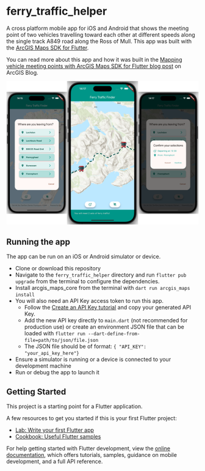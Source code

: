 # ferry_traffic_helper

A cross platform mobile app for iOS and Android that shows the meeting point of two vehicles travelling toward each other at different speeds along the single track A849 road along the Ross of Mull. This app was built with the [ArcGIS Maps SDK for Flutter](https://developers.arcgis.com/flutter).

You can read more about this app and how it was built in the [Mapping vehicle meeting points with ArcGIS Maps SDK for Flutter blog post](https://www.esri.com/arcgis-blog/products/developers/developers/mapping-vehicle-meeting-flutter) on ArcGIS Blog.

![Mobile app screen showing route and vehicle meeting point](FerryTrafficCombined.png)

## Running the app

The app can be run on an iOS or Android simulator or device. 

- Clone or download this repository
- Navigate to the `ferry_traffic_helper` directory and run `flutter pub upgrade` from the terminal to configure the dependencies.
- Install arcgis_maps_core from the terminal with `dart run arcgis_maps install`
- You will also need an API Key access token to run this app.
    - Follow the [Create an API Key tutorial](https://developers.arcgis.com/documentation/security-and-authentication/api-key-authentication/tutorials/create-an-api-key/) and copy your generated API Key.
    - Add the new API key directly to `main.dart` (not recommended for production use) or create an environment JSON file that can be loaded with `flutter run --dart-define-from-file=path/to/json/file.json`
    - The JSON file should be of format: `{ "API_KEY": "your_api_key_here"}`
- Ensure a simulator is running or a device is connected to your development machine
- Run or debug the app to launch it

## Getting Started

This project is a starting point for a Flutter application.

A few resources to get you started if this is your first Flutter project:

- [Lab: Write your first Flutter app](https://docs.flutter.dev/get-started/codelab)
- [Cookbook: Useful Flutter samples](https://docs.flutter.dev/cookbook)

For help getting started with Flutter development, view the
[online documentation](https://docs.flutter.dev/), which offers tutorials,
samples, guidance on mobile development, and a full API reference.
